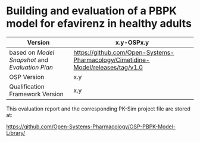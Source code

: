 # Building and evaluation of a PBPK model for efavirenz in healthy adults





| Version                                         | x.y-OSPx.y                                                   |
| ----------------------------------------------- | ------------------------------------------------------------ |
| based on *Model Snapshot* and *Evaluation Plan* | https://github.com/Open-Systems-Pharmacology/Cimetidine-Model/releases/tag/v1.0 |
| OSP Version                                     | x.y                                                          |
| Qualification Framework Version                 | x.y                                                          |



This evaluation report and the corresponding PK-Sim project file are stored at:

https://github.com/Open-Systems-Pharmacology/OSP-PBPK-Model-Library/